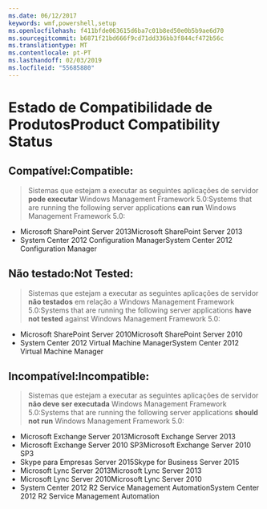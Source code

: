 ```yaml
---
ms.date: 06/12/2017
keywords: wmf,powershell,setup
ms.openlocfilehash: f411bfde063615d6ba7c01b8ed50e0b5b9ae6d70
ms.sourcegitcommit: b6871f21bd666f9cd71dd336bb3f844cf472b56c
ms.translationtype: MT
ms.contentlocale: pt-PT
ms.lasthandoff: 02/03/2019
ms.locfileid: "55685880"
---
```

# <a name="product-compatibility-status"></a><span data-ttu-id="e6c6b-102">Estado de Compatibilidade de Produtos</span><span class="sxs-lookup"><span data-stu-id="e6c6b-102">Product Compatibility Status</span></span>

## <a name="compatible"></a><span data-ttu-id="e6c6b-103">Compatível:</span><span class="sxs-lookup"><span data-stu-id="e6c6b-103">Compatible:</span></span>
> <span data-ttu-id="e6c6b-104">Sistemas que estejam a executar as seguintes aplicações de servidor **pode executar** Windows Management Framework 5.0:</span><span class="sxs-lookup"><span data-stu-id="e6c6b-104">Systems that are running the following server applications **can run** Windows Management Framework 5.0:</span></span>

- <span data-ttu-id="e6c6b-105">Microsoft SharePoint Server 2013</span><span class="sxs-lookup"><span data-stu-id="e6c6b-105">Microsoft SharePoint Server 2013</span></span>
- <span data-ttu-id="e6c6b-106">System Center 2012 Configuration Manager</span><span class="sxs-lookup"><span data-stu-id="e6c6b-106">System Center 2012 Configuration Manager</span></span>

## <a name="not-tested"></a><span data-ttu-id="e6c6b-107">Não testado:</span><span class="sxs-lookup"><span data-stu-id="e6c6b-107">Not Tested:</span></span>
> <span data-ttu-id="e6c6b-108">Sistemas que estejam a executar as seguintes aplicações de servidor **não testados** em relação a Windows Management Framework 5.0:</span><span class="sxs-lookup"><span data-stu-id="e6c6b-108">Systems that are running the following server applications **have not tested** against Windows Management Framework 5.0:</span></span>

- <span data-ttu-id="e6c6b-109">Microsoft SharePoint Server 2010</span><span class="sxs-lookup"><span data-stu-id="e6c6b-109">Microsoft SharePoint Server 2010</span></span>
- <span data-ttu-id="e6c6b-110">System Center 2012 Virtual Machine Manager</span><span class="sxs-lookup"><span data-stu-id="e6c6b-110">System Center 2012 Virtual Machine Manager</span></span>

## <a name="incompatible"></a><span data-ttu-id="e6c6b-111">Incompatível:</span><span class="sxs-lookup"><span data-stu-id="e6c6b-111">Incompatible:</span></span>
> <span data-ttu-id="e6c6b-112">Sistemas que estejam a executar as seguintes aplicações de servidor **não deve ser executada** Windows Management Framework 5.0:</span><span class="sxs-lookup"><span data-stu-id="e6c6b-112">Systems that are running the following server applications **should not run** Windows Management Framework 5.0:</span></span>

- <span data-ttu-id="e6c6b-113">Microsoft Exchange Server 2013</span><span class="sxs-lookup"><span data-stu-id="e6c6b-113">Microsoft Exchange Server 2013</span></span>
- <span data-ttu-id="e6c6b-114">Microsoft Exchange Server 2010 SP3</span><span class="sxs-lookup"><span data-stu-id="e6c6b-114">Microsoft Exchange Server 2010 SP3</span></span>
- <span data-ttu-id="e6c6b-115">Skype para Empresas Server 2015</span><span class="sxs-lookup"><span data-stu-id="e6c6b-115">Skype for Business Server 2015</span></span>
- <span data-ttu-id="e6c6b-116">Microsoft Lync Server 2013</span><span class="sxs-lookup"><span data-stu-id="e6c6b-116">Microsoft Lync Server 2013</span></span>
- <span data-ttu-id="e6c6b-117">Microsoft Lync Server 2010</span><span class="sxs-lookup"><span data-stu-id="e6c6b-117">Microsoft Lync Server 2010</span></span>
- <span data-ttu-id="e6c6b-118">System Center 2012 R2 Service Management Automation</span><span class="sxs-lookup"><span data-stu-id="e6c6b-118">System Center 2012 R2 Service Management Automation</span></span>
